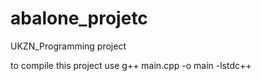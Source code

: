 # abalone_projetc
UKZN_Programming project

to compile this project use g++ main.cpp -o main -lstdc++

